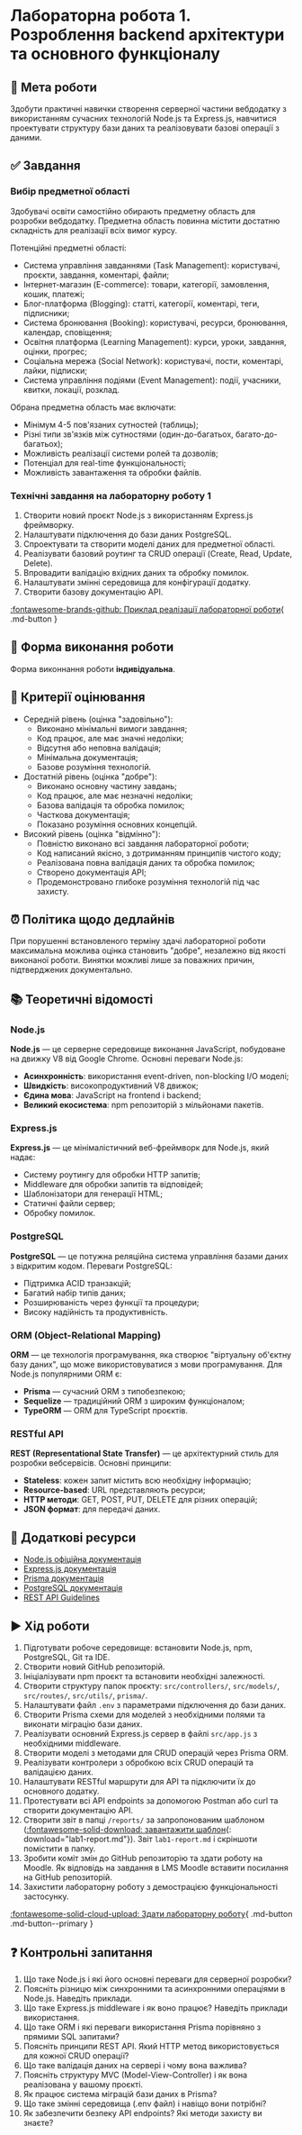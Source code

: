 # Лабораторна робота 1.  Розроблення backend архітектури та основного функціоналу

## 🎯 Мета роботи

Здобути практичні навички створення серверної частини вебдодатку з використанням сучасних технологій Node.js та Express.js, навчитися проектувати структуру бази даних та реалізовувати базові операції з даними.


## ✅ Завдання

### Вибір предметної області

Здобувачі освіти самостійно обирають предметну область для розробки вебдодатку. Предметна область повинна містити достатню складність для реалізації всіх вимог курсу.

Потенційні предметні області:

- Система управління завданнями (Task Management): користувачі, проєкти, завдання, коментарі, файли;
- Інтернет-магазин (E-commerce): товари, категорії, замовлення, кошик, платежі;
- Блог-платформа (Blogging): статті, категорії, коментарі, теги, підписники;
- Система бронювання (Booking): користувачі, ресурси, бронювання, календар, сповіщення;
- Освітня платформа (Learning Management): курси, уроки, завдання, оцінки, прогрес;
- Соціальна мережа (Social Network): користувачі, пости, коментарі, лайки, підписки;
- Система управління подіями (Event Management): події, учасники, квитки, локації, розклад.

Обрана предметна область має включати:

- Мінімум 4-5 пов'язаних сутностей (таблиць);
- Різні типи зв'язків між сутностями (один-до-багатьох, багато-до-багатьох);
- Можливість реалізації системи ролей та дозволів;
- Потенціал для real-time функціональності;
- Можливість завантаження та обробки файлів.

### Технічні завдання на лабораторну роботу 1

1. Створити новий проєкт Node.js з використанням Express.js фреймворку.
2. Налаштувати підключення до бази даних PostgreSQL.
3. Спроектувати та створити моделі даних для предметної області.
4. Реалізувати базовий роутинг та CRUD операції (Create, Read, Update, Delete).
5. Впровадити валідацію вхідних даних та обробку помилок.
6. Налаштувати змінні середовища для конфігурації додатку.
7. Створити базову документацію API.

[:fontawesome-brands-github: Приклад реалізації лабораторної роботи](https://github.com/olroi421/course-web-project){ .md-button }


## 👥 Форма виконання роботи

Форма виконнання роботи **індивідуальна**.

## 📝 Критерії оцінювання

- Cередній рівень (оцінка "задовільно"):
    - Виконано мінімальні вимоги завдання;
    - Код працює, але має значні недоліки;
    - Відсутня або неповна валідація;
    - Мінімальна документація;
    - Базове розуміння технологій.
- Достатній рівень (оцінка "добре"):
    - Виконано основну частину завдань;
    - Код працює, але має незначні недоліки;
    - Базова валідація та обробка помилок;
    - Часткова документація;
    - Показано розуміння основних концепцій.
- Високий рівень (оцінка "відмінно"):
    - Повністю виконано всі завдання лабораторної роботи;
    - Код написаний якісно, з дотриманням принципів чистого коду;
    - Реалізована повна валідація даних та обробка помилок;
    - Створено документація API;
    - Продемонстровано глибоке розуміння технологій під час захисту.

## ⏰ Політика щодо дедлайнів

При порушенні встановленого терміну здачі лабораторної роботи максимальна можлива оцінка становить "добре", незалежно від якості виконаної роботи. Винятки можливі лише за поважних причин, підтверджених документально.

## 📚 Теоретичні відомості


### Node.js

**Node.js** — це серверне середовище виконання JavaScript, побудоване на движку V8 від Google Chrome. Основні переваги Node.js:

- **Асинхронність**: використання event-driven, non-blocking I/O моделі;
- **Швидкість**: високопродуктивний V8 движок;
- **Єдина мова**: JavaScript на frontend і backend;
- **Великий екосистема**: npm репозиторій з мільйонами пакетів.

### Express.js

**Express.js** — це мінімалістичний веб-фреймворк для Node.js, який надає:

- Систему роутингу для обробки HTTP запитів;
- Middleware для обробки запитів та відповідей;
- Шаблонізатори для генерації HTML;
- Статичні файли сервер;
- Обробку помилок.

### PostgreSQL

**PostgreSQL** — це потужна реляційна система управління базами даних з відкритим кодом. Переваги PostgreSQL:

- Підтримка ACID транзакцій;
- Багатий набір типів даних;
- Розширюваність через функції та процедури;
- Високу надійність та продуктивність.

### ORM (Object-Relational Mapping)

**ORM** — це технологія програмування, яка створює "віртуальну об'єктну базу даних", що може використовуватися з мови програмування. Для Node.js популярними ORM є:

- **Prisma** — сучасний ORM з типобезпекою;
- **Sequelize** — традиційний ORM з широким функціоналом;
- **TypeORM** — ORM для TypeScript проєктів.

### RESTful API

**REST (Representational State Transfer)** — це архітектурний стиль для розробки вебсервісів. Основні принципи:

- **Stateless**: кожен запит містить всю необхідну інформацію;
- **Resource-based**: URL представляють ресурси;
- **HTTP методи**: GET, POST, PUT, DELETE для різних операцій;
- **JSON формат**: для передачі даних.

## 🔗 Додаткові ресурси

- [Node.js офіційна документація](https://nodejs.org/en/docs/)
- [Express.js документація](https://expressjs.com/)
- [Prisma документація](https://www.prisma.io/docs/)
- [PostgreSQL документація](https://www.postgresql.org/docs/)
- [REST API Guidelines](https://restfulapi.net/)

## ▶️ Хід роботи

1. Підготувати робоче середовище: встановити Node.js, npm, PostgreSQL, Git та IDE.
2. Створити новий GitHub репозиторій.
3. Ініціалізувати npm проєкт та встановити необхідні залежності.
4. Створити структуру папок проєкту: `src/controllers/`, `src/models/`, `src/routes/`, `src/utils/`, `prisma/`.
5. Налаштувати файл `.env` з параметрами підключення до бази даних.
6. Створити Prisma схеми для моделей з необхідними полями та виконати міграцію бази даних.
7. Реалізувати основний Express.js сервер в файлі `src/app.js` з необхідними middleware.
8. Створити моделі з методами для CRUD операцій через Prisma ORM.
9. Реалізувати контролери з обробкою всіх CRUD операцій та валідацією даних.
10. Налаштувати RESTful маршрути для API та підключити їх до основного додатку.
11. Протестувати всі API endpoints за допомогою Postman або curl та створити документацію API.
12. Cтворити звіт в папці `/reports/` за запропонованим шаблоном ([:fontawesome-solid-download: завантажити шаблон](assets/lab1-report.md){: download="lab1-report.md"}). Звіт `lab1-report.md` і скріншоти помістити в папку.
12. Зробити коміт змін до GitHub репозиторію та здати роботу на Moodle. Як відповідь на завдання в LMS Moodle вставити посилання на GitHub репозиторій.
13. Захистити лабораторну роботу з демострацією функціональності застосунку.

[:fontawesome-solid-cloud-upload: Здати лабораторну роботу](http://194.187.154.85/moodle/course/view.php?id=17#section-2){ .md-button .md-button--primary }

## ❓ Контрольні запитання

1. Що таке Node.js і які його основні переваги для серверної розробки?
2. Поясніть різницю між синхронними та асинхронними операціями в Node.js. Наведіть приклади.
3. Що таке Express.js middleware і як воно працює? Наведіть приклади використання.
4. Що таке ORM і які переваги використання Prisma порівняно з прямими SQL запитами?
5. Поясніть принципи REST API. Який HTTP метод використовується для кожної CRUD операції?
6. Що таке валідація даних на сервері і чому вона важлива?
7. Поясніть структуру MVC (Model-View-Controller) і як вона реалізована у вашому проєкті.
8. Як працює система міграцій бази даних в Prisma?
9. Що таке змінні середовища (.env файл) і навіщо вони потрібні?
10. Як забезпечити безпеку API endpoints? Які методи захисту ви знаєте?
